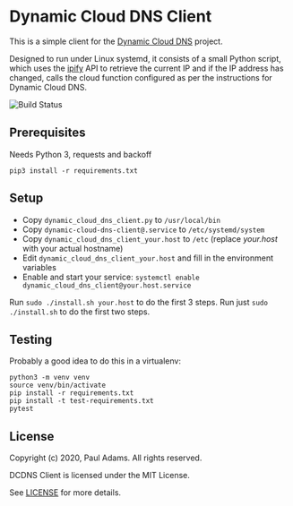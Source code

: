 # Dynamic Cloud DNS Client

This is a simple client for the [Dynamic Cloud DNS](https://github.com/srueg/dynamic-cloud-dns) project.

Designed to run under Linux systemd, it consists of a small Python script, which uses the [ipify](https://www.ipify.org/) API to retrieve the current IP and if the IP address has changed, calls the cloud function configured as per the instructions for Dynamic Cloud DNS.

![Build Status](https://github.com/crazystick/dynamic-cloud-dns-client/workflows/Build/badge.svg)

## Prerequisites

Needs Python 3, requests and backoff

```
pip3 install -r requirements.txt
```

## Setup

 * Copy `dynamic_cloud_dns_client.py` to `/usr/local/bin`
 * Copy `dynamic-cloud-dns-client@.service` to `/etc/systemd/system`
 * Copy `dynamic_cloud_dns_client_your.host` to `/etc` (replace *your.host* with your actual hostname)
 * Edit `dynamic_cloud_dns_client_your.host` and fill in the environment variables
 * Enable and start your service: `systemctl enable dynamic_cloud_dns_client@your.host.service`

 Run `sudo ./install.sh your.host` to do the first 3 steps. Run just `sudo ./install.sh` to do the first two steps.

## Testing

Probably a good idea to do this in a virtualenv:

```
python3 -m venv venv
source venv/bin/activate
pip install -r requirements.txt
pip install -t test-requirements.txt
pytest
```

## License

Copyright (c) 2020, Paul Adams. All rights reserved.

DCDNS Client is licensed under the MIT License.

See [LICENSE](LICENSE) for more details.
